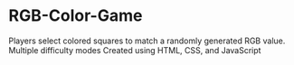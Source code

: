 # RGB-Color-Game
Players select colored squares to match a randomly generated RGB value. Multiple difficulty modes
Created using HTML, CSS, and JavaScript
